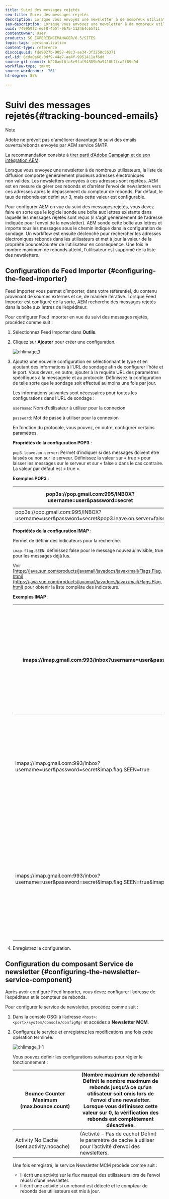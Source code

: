 ```yaml
---
title: Suivi des messages rejetés
seo-title: Suivi des messages rejetés
description: Lorsque vous envoyez une newsletter à de nombreux utilisateurs, la liste de diffusion comporte généralement plusieurs adresses électroniques non valides. Les newsletters envoyées à ces adresses sont rejetées. AEM est en mesure de gérer ces rebonds et d’arrêter l’envoi de newsletters vers ces adresses après le dépassement du compteur de rebonds.
seo-description: Lorsque vous envoyez une newsletter à de nombreux utilisateurs, la liste de diffusion comporte généralement plusieurs adresses électroniques non valides. Les newsletters envoyées à ces adresses sont rejetées. AEM est en mesure de gérer ces rebonds et d’arrêter l’envoi de newsletters vers ces adresses après le dépassement du compteur de rebonds.
uuid: 749959f2-e6f8-465f-9675-132464c65f11
contentOwner: User
products: SG_EXPERIENCEMANAGER/6.5/SITES
topic-tags: personalization
content-type: reference
discoiquuid: fde9027b-9057-48c3-ae34-3f3258c5b371
exl-id: 6cda0a68-0df9-44e7-ae4f-9951411af6dd
source-git-commit: b220adf6fa3e9faf94389b9a9416b7fca2f89d9d
workflow-type: tm+mt
source-wordcount: '761'
ht-degree: 85%

---
```


# Suivi des messages rejetés{#tracking-bounced-emails}

>[!NOTE]
>
>Adobe ne prévoit pas d&#39;améliorer davantage le suivi des emails ouverts/rebonds envoyés par AEM service SMTP.
>
>La recommandation consiste à [tirer parti d’Adobe Campaign et de son intégration AEM](/help/sites-administering/campaign.md).

Lorsque vous envoyez une newsletter à de nombreux utilisateurs, la liste de diffusion comporte généralement plusieurs adresses électroniques non valides. Les newsletters envoyées à ces adresses sont rejetées. AEM est en mesure de gérer ces rebonds et d’arrêter l’envoi de newsletters vers ces adresses après le dépassement du compteur de rebonds. Par défaut, le taux de rebonds est défini sur 3, mais cette valeur est configurable.

Pour configurer AEM en vue du suivi des messages rejetés, vous devez faire en sorte que le logiciel sonde une boîte aux lettres existante dans laquelle les messages rejetés sont reçus (il s’agit généralement de l’adresse indiquée pour l’envoi de la newsletter). AEM sonde cette boîte aux lettres et importe tous les messages sous le chemin indiqué dans la configuration de sondage. Un workflow est ensuite déclenché pour rechercher les adresses électroniques rebonds dans les utilisateurs et met à jour la valeur de la propriété bounceCounter de l’utilisateur en conséquence. Une fois le nombre maximum de rebonds atteint, l’utilisateur est supprimé de la liste des newsletters.

## Configuration de Feed Importer {#configuring-the-feed-importer}

Feed Importer vous permet d’importer, dans votre référentiel, du contenu provenant de sources externes et ce, de manière itérative. Lorsque Feed Importer est configuré de la sorte, AEM recherche des messages rejetés dans la boîte aux lettres de l’expéditeur.

Pour configurer Feed Importer en vue du suivi des messages rejetés, procédez comme suit :

1. Sélectionnez Feed Importer dans **Outils**.

1. Cliquez sur **Ajouter** pour créer une configuration.

   ![chlimage_1](assets/chlimage_1a.png)

1. Ajoutez une nouvelle configuration en sélectionnant le type et en ajoutant des informations à l’URL de sondage afin de configurer l’hôte et le port. Vous devez, en outre, ajouter à la requête URL des paramètres spécifiques à la messagerie et au protocole. Définissez la configuration de telle sorte que le sondage soit effectué au moins une fois par jour.

   Les informations suivantes sont nécessaires pour toutes les configurations dans l’URL de sondage :

   `username`: Nom d’utilisateur à utiliser pour la connexion

   `password`: Mot de passe à utiliser pour la connexion

   En fonction du protocole, vous pouvez, en outre, configurer certains paramètres.

   **Propriétés de la configuration POP3** :

   `pop3.leave.on.server`: Permet d’indiquer si des messages doivent être laissés ou non sur le serveur. Définissez la valeur sur « true » pour laisser les messages sur le serveur et sur « false » dans le cas contraire. La valeur par défaut est « true ».

   **Exemples POP3** :

   | pop3s://pop.gmail.com:995/INBOX?username=user&amp;password=secret | Utilisation de pop3 sur SSL pour se connecter à GMail sur le port 995 avec user/secret, en laissant les messages sur le serveur par défaut |
   |---|---|
   | pop3s://pop.gmail.com:995/INBOX?username=user&amp;password=secret&amp;pop3.leave.on.server=false | pop3s://pop.gmail.com:995/INBOX?username=user&amp;password=secret&amp;pop3.leave.on.server=false |

   **Propriétés de la configuration IMAP** :

   Permet de définir des indicateurs pour la recherche.

   `imap.flag.SEEN`: définissez false pour le message nouveau/invisible, true pour les messages déjà lus.

   Voir [https://java.sun.com/products/javamail/javadocs/javax/mail/Flags.Flag.html](https://java.sun.com/products/javamail/javadocs/javax/mail/Flags.Flag.html) pour obtenir la liste complète des indicateurs.

   **Exemples IMAP** :

   | imaps://imap.gmail.com:993/inbox?username=user&amp;password=secret | Utilisation du protocole IMAP sur SSL pour se connecter à GMail sur le port 993 avec les identifiants user/secret. Par défaut, seuls les nouveaux messages sont récupérés. |
   |---|---|
   | imaps://imap.gmail.com:993/inbox?username=user&amp;password=secret&amp;imap.flag.SEEN=true | Utilisation du protocole IMAP sur SSL pour se connecter à GMail sur le port 993 avec les identifiants user/secret. Seuls les messages déjà lus sont récupérés. |
   | imaps://imap.gmail.com:993/inbox?username=user&amp;password=secret&amp;imap.flag.SEEN=true&amp;imap.flag.SEEN=false | Utilisation du protocole IMAP sur SSL pour se connecter à GMail sur le port 993 avec les identifiants user/secret. Seuls les nouveaux messages OU les messages déjà lus sont récupérés. |

1. Enregistrez la configuration.

## Configuration du composant Service de newsletter  {#configuring-the-newsletter-service-component}

Après avoir configuré Feed Importer, vous devez configurer l’adresse de l’expéditeur et le compteur de rebonds.

Pour configurer le service de newsletter, procédez comme suit :

1. Dans la console OSGi à l’adresse `<host>:<port>/system/console/configMgr` et accédez à **Newsletter MCM**.

1. Configurez le service et enregistrez les modifications une fois cette opération terminée.

   ![chlimage_1-1](assets/chlimage_1-1a.png)

   Vous pouvez définir les configurations suivantes pour régler le fonctionnement :

   | Bounce Counter Maximum (max.bounce.count) | (Nombre maximum de rebonds) Définit le nombre maximum de rebonds jusqu’à ce qu’un utilisateur soit omis lors de l’envoi d’une newsletter. Lorsque vous définissez cette valeur sur 0, la vérification des rebonds est complètement désactivée. |
   |---|---|
   | Activity No Cache (sent.activity.nocache) | (Activité - Pas de cache) Définit le paramètre de cache à utiliser pour l’activité d’envoi des newsletters. |

   Une fois enregistré, le service Newsletter MCM procède comme suit :

   * Il écrit une activité sur le flux masqué des utilisateurs lors de l’envoi réussi d’une newsletter.
   * Il écrit une activité si un rebond est détecté et le compteur de rebonds des utilisateurs est mis à jour.
